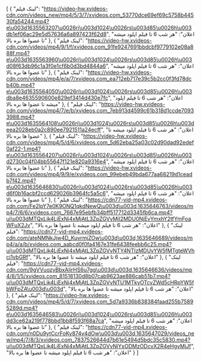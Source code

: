 [
  {
    "لینک فیلم": "https://video-hw.xvideos-cdn.com/videos_new/mp4/5/3/7/xvideos.com_53770dce69ef69c5758b44530fa54244.mp4?e\u003d1635563207\u0026ri\u003d1024\u0026rs\u003d85\u0026h\u003db1ef06ac29e5d57636a6a897423f62d8",
    "اعلان": "هر شب‌ 6 تا فیلم اپلود میشه تا عضوا ها بره بالا"
  },
  {
    "لینک فیلم": "https://video-hw.xvideos-cdn.com/videos/mp4/9/1/f/xvideos.com_91fe9247691bbdcbf9779102e08a888f.mp4?e\u003d1635563960\u0026ri\u003d1024\u0026rs\u003d85\u0026h\u003d08f63db96c1a3f0e1cf6b0d3bd4844a6",
    "اعلان": "هر شب‌ 6 تا فیلم اپلود میشه تا عضوا ها بره بالا"
  },
  {
    "لینک فیلم": "https://video-hw.xvideos-cdn.com/videos/mp4/e/a/7/xvideos.com_ea712eb717e39c5b2cc0f3fd78dcb40b.mp4?e\u003d1635564050\u0026ri\u003d1024\u0026rs\u003d85\u0026h\u003dba8e4635590600e829ef3414d430e7fc",
    "اعلان": "هر شب‌ 6 تا فیلم اپلود میشه تا عضوا ها بره بالا"
  },
  {
    "لینک فیلم": "https://video-hw.xvideos-cdn.com/videos/mp4/7/e/b/xvideos.com_7eb913d4599c61b318d1ccde70933988.mp4?e\u003d1635564108\u0026ri\u003d1024\u0026rs\u003d85\u0026h\u003deea2028eb0a2c890ee7921511a24ecff",
    "اعلان": "هر شب‌ 6 تا فیلم اپلود میشه تا عضوا ها بره بالا"
  },
  {
    "لینک فیلم": "https://video-hw.xvideos-cdn.com/videos/mp4/5/d/6/xvideos.com_5d62eba25a03c02d90dad92edef0af22-1.mp4?e\u003d1635564207\u0026ri\u003d1024\u0026rs\u003d85\u0026h\u003d2730c04f04bb55647f121e820a9316e4",
    "اعلان": "هر شب‌ 6 تا فیلم اپلود میشه تا عضوا ها بره بالا"
  },
  {
    "لینک فیلم": "https://video-hw.xvideos-cdn.com/videos/mp4/9/9/e/xvideos.com_99ebeb49bda677aa68219d1ceadb7f42.mp4?e\u003d1635646830\u0026ri\u003d1024\u0026rs\u003d85\u0026h\u003d6f0b16acbf2ccd629026b3964fc5a5c6",
    "اعلان": "هر شب‌ 6 تا فیلم اپلود میشه تا عضوا ها بره بالا"
  },
  {
    "لینک فیلم": "https://cdn77-vid-mp4.xvideos-cdn.com/Fe2lpY7e0K9ONQ1qkdNewQ\u003d\u003d,1635646763/videos/mp4/7/6/6/xvideos.com_7667e95ebfb34bff517712d3345fb6ca.mp4?ui\u003dMTQxLjk4LjExNi4xMjAtL3ZpZGVvMjI2MDU0NjEvYmxhY2tfYmFoaWFuX2Jv",
    "اعلان": "هر شب‌ 6 تا فیلم اپلود میشه تا عضوا ها بره بالا"
  },
  {
    "لینک فیلم": "https://cdn77-vid-mp4.xvideos-cdn.com/ateNMNkJjw4D_KuvrmjZOw\u003d\u003d,1635646689/videos/mp4/a/a/b/xvideos.com_aabcd0f0fa4167e31fe6438feebb6c25.mp4?ui\u003dMTQxLjk4LjExNi4xMjAtL3ZpZGVvNTY4NTIzMDUvYW5fMTgteWVhci1vbGRf",
    "اعلان": "هر شب‌ 6 تا فیلم اپلود میشه تا عضوا ها بره بالا"
  },
  {
    "لینک فیلم": "https://cdn77-vid-mp4.xvideos-cdn.com/9gVVuozyBbxAIirHS6u7gg\u003d\u003d,1635646636/videos/mp4/8/1/5/xvideos.com_81518130d8b07cab9623ae886cab51b7.mp4?ui\u003dMTQxLjk4LjExNi4xMjAtL3ZpZGVvNTU1MTkyOTcvZWd5cHRpYW5fbWFpZA\u003d\u003d",
    "اعلان": "هر شب‌ 6 تا فیلم اپلود میشه تا عضوا ها بره بالا"
  },
  {
    "لینک فیلم": "https://video-hw.xvideos-cdn.com/videos/mp4/5/d/7/xvideos.com_5d7a9336b838384faad255b75895289d.mp4?e\u003d1635646583\u0026ri\u003d1024\u0026rs\u003d85\u0026h\u003dd3ce62a219f778bbd1bb8f593f68a7ca",
    "اعلان": "هر شب‌ 6 تا فیلم اپلود میشه تا عضوا ها بره بالا"
  },
  {
    "لینک فیلم": "https://cdn77-vid-mp4.xvideos-cdn.com/n0Du9ytCcrFoKy874v4dOw\u003d\u003d,1635647029/videos_new/mp4/7/8/3/xvideos.com_7837526644d7b61e5494d5bdc35c5830.mp4?ui\u003dMTQxLjk4LjExNi4xMjAtL3ZpZGVvNjYxODMzODcvX2R4eHgyMjJf",
    "اعلان": "هر شب‌ 6 تا فیلم اپلود میشه تا عضوا ها بره بالا"
  }
]

